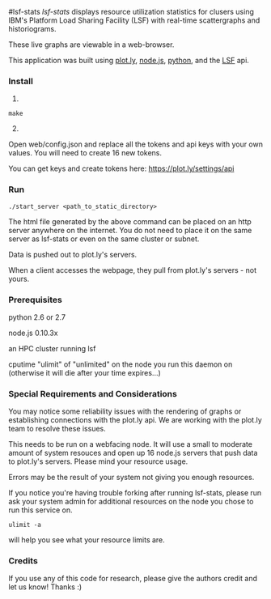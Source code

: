 #lsf-stats
*lsf-stats* displays resource utilization statistics for clusers using IBM's Platform Load Sharing Facility (LSF)  with real-time scattergraphs and historiograms.

These live graphs are viewable in a web-browser. 

This application was built using [plot.ly](https://plot.ly), [node.js](http://nodejs.org/), [python](https://python.org), and the [LSF](https://github.com/PlatformLSF/platform-python-lsf-api) api.

### Install

1)
```
make
```

2)
Open web/config.json and  replace all the tokens and api keys with your own values.
You will need to create 16 new tokens. 

You can get keys and create tokens here: https://plot.ly/settings/api

### Run

```
./start_server <path_to_static_directory>
```

The html file generated by the above command can be placed on an http server anywhere on the internet. 
You do not need to place it on the same server as lsf-stats or even on the same cluster or subnet.

Data is pushed out to plot.ly's servers.

When a client accesses the webpage, they pull from plot.ly's servers - not yours.

### Prerequisites

python 2.6 or 2.7

node.js 0.10.3x

an HPC cluster running lsf

cputime "ulimit" of "unlimited" on the node you run this daemon on (otherwise it will die after your time expires...)

### Special Requirements and Considerations
You may notice some reliability issues with the rendering of graphs or establishing connections with the plot.ly api. We are working with the plot.ly team to resolve these issues. 

This needs to be run on a webfacing node.
It will use a small to moderate amount of system resouces and open up 16 node.js servers that push data to plot.ly's servers.
Please mind your resource usage.

Errors may be the result of your system not giving you enough resources. 

If you notice you're having trouble forking after running lsf-stats, please run ask your system admin for additional resources on the node you chose to run this service on.

```
ulimit -a
```

will help you see what your resource limits are.

### Credits
If you use any of this code for research, please give the authors credit and let us know!
Thanks :)

